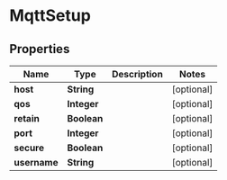 

# MqttSetup


## Properties

| Name | Type | Description | Notes |
|------------ | ------------- | ------------- | -------------|
|**host** | **String** |  |  [optional] |
|**qos** | **Integer** |  |  [optional] |
|**retain** | **Boolean** |  |  [optional] |
|**port** | **Integer** |  |  [optional] |
|**secure** | **Boolean** |  |  [optional] |
|**username** | **String** |  |  [optional] |



